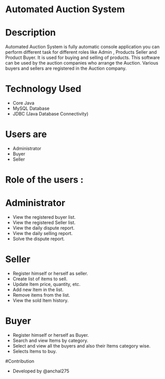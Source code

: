# Automated Auction System

# Description
Automated Auction System is fully automatic console application you can perform different task for different roles like Admin , Products Seller and Product Buyer. It is used for buying and selling of products. This software can be used by the auction companies  who arrange the Auction. Various buyers and sellers are registered in the Auction company. 

# Technology Used
- Core Java
- MySQL Database
- JDBC (Java Database Connectivity)

# Users are
- Administrator
- Buyer
- Seller

# Role of the users :

# Administrator
- View the registered buyer list.
- View the registered Seller list.
- View the daily dispute report.
- View the daily selling report.
- Solve the dispute report.

# Seller
- Register himself or herself as seller.
- Create list of items to sell.
- Update Item price, quantity, etc.
- Add new Item in the list.
- Remove items from the list.
- View the sold Item history.

# Buyer
- Register himself or herself as Buyer.
- Search and view Items by category.
- Select and view all the buyers and also their Items category wise.
- Selects Items to buy.

#Contribution
- Developed by @anchal275
